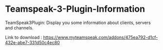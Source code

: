 # Teamspeak-3-Plugin-Information
TeamSpeak3Plugin: Display you some information about clients, servers and channels.

Link to download : https://www.myteamspeak.com/addons/475ea792-d1cf-432e-abe7-331d50c4ec80
 
